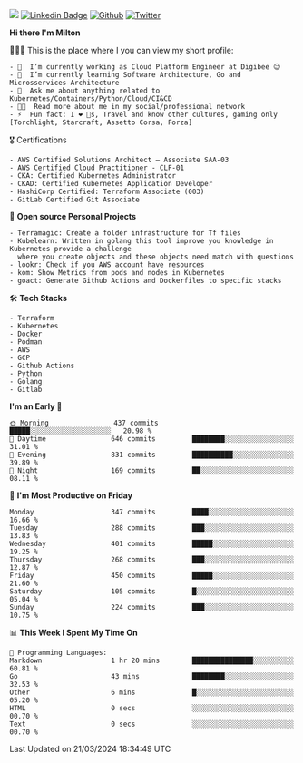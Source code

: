 ![](https://komarev.com/ghpvc/?username=miltlima&color=blueviolet) [![Linkedin Badge](https://img.shields.io/badge/-LinkedIn-blue?style=flat-square&logo=Linkedin&logoColor=white&link=https://www.linkedin.com/in/miltonlimaj/)](https://www.linkedin.com/in/miltonlimaj/) [![Github](https://img.shields.io/github/followers/miltlima?style=social)](https://github.com/miltlima?tab=followers) [![Twitter](https://img.shields.io/twitter/follow/milt_lima?style=social)](https://twitter.com/milt_lima)
 


     
**Hi there I'm Milton**

👨🏽‍💻 This is the place where I you can view my short profile:
```text
- 🔭  I’m currently working as Cloud Platform Engineer at Digibee 😉
- 🌱  I’m currently learning Software Architecture, Go and Microsservices Architecture
- 💬  Ask me about anything related to Kubernetes/Containers/Python/Cloud/CI&CD
- 👨‍💻  Read more about me in my social/professional network
- ⚡  Fun fact: I ❤️ 🐶s, Travel and know other cultures, gaming only [Torchlight, Starcraft, Assetto Corsa, Forza]
```
🎖 Certifications
```text
- AWS Certified Solutions Architect – Associate SAA-03
- AWS Certified Cloud Practitioner - CLF-01
- CKA: Certified Kubernetes Administrator
- CKAD: Certified Kubernetes Application Developer
- HashiCorp Certified: Terraform Associate (003)
- GitLab Certified Git Associate
```
📐 **Open source Personal Projects**

```text
- Terramagic: Create a folder infrastructure for Tf files
- Kubelearn: Written in golang this tool improve you knowledge in Kubernetes provide a challenge
  where you create objects and these objects need match with questions
- lookr: Check if you AWS account have resources
- kom: Show Metrics from pods and nodes in Kubernetes
- goact: Generate Github Actions and Dockerfiles to specific stacks
```
🛠 **Tech Stacks**

```text
- Terraform
- Kubernetes
- Docker
- Podman
- AWS
- GCP
- Github Actions
- Python
- Golang
- Gitlab
```         

<!--START_SECTION:waka-->
**I'm an Early 🐤** 

```text
🌞 Morning                437 commits         █████░░░░░░░░░░░░░░░░░░░░   20.98 % 
🌆 Daytime                646 commits         ████████░░░░░░░░░░░░░░░░░   31.01 % 
🌃 Evening                831 commits         ██████████░░░░░░░░░░░░░░░   39.89 % 
🌙 Night                  169 commits         ██░░░░░░░░░░░░░░░░░░░░░░░   08.11 % 
```
📅 **I'm Most Productive on Friday** 

```text
Monday                   347 commits         ████░░░░░░░░░░░░░░░░░░░░░   16.66 % 
Tuesday                  288 commits         ███░░░░░░░░░░░░░░░░░░░░░░   13.83 % 
Wednesday                401 commits         █████░░░░░░░░░░░░░░░░░░░░   19.25 % 
Thursday                 268 commits         ███░░░░░░░░░░░░░░░░░░░░░░   12.87 % 
Friday                   450 commits         █████░░░░░░░░░░░░░░░░░░░░   21.60 % 
Saturday                 105 commits         █░░░░░░░░░░░░░░░░░░░░░░░░   05.04 % 
Sunday                   224 commits         ███░░░░░░░░░░░░░░░░░░░░░░   10.75 % 
```


📊 **This Week I Spent My Time On** 

```text
💬 Programming Languages: 
Markdown                 1 hr 20 mins        ███████████████░░░░░░░░░░   60.81 % 
Go                       43 mins             ████████░░░░░░░░░░░░░░░░░   32.53 % 
Other                    6 mins              █░░░░░░░░░░░░░░░░░░░░░░░░   05.20 % 
HTML                     0 secs              ░░░░░░░░░░░░░░░░░░░░░░░░░   00.70 % 
Text                     0 secs              ░░░░░░░░░░░░░░░░░░░░░░░░░   00.70 % 
```


 Last Updated on 21/03/2024 18:34:49 UTC
<!--END_SECTION:waka-->
